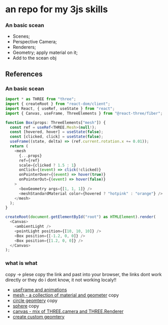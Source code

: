 # an repo for my 3js skills

### An basic scean

- Scenes;
- Perspective Camera;
- Renderers;
- Geometry; apply material on it;
- Add to the scean obj

## References

### An basic scean

```ts
import * as THREE from "three";
import { createRoot } from "react-dom/client";
import React, { useRef, useState } from "react";
import { Canvas, useFrame, ThreeElements } from "@react-three/fiber";

function Box(props: ThreeElements["mesh"]) {
  const ref = useRef<THREE.Mesh>(null!);
  const [hovered, hover] = useState(false);
  const [clicked, click] = useState(false);
  useFrame((state, delta) => (ref.current.rotation.x += 0.01));
  return (
    <mesh
      {...props}
      ref={ref}
      scale={clicked ? 1.5 : 1}
      onClick={(event) => click(!clicked)}
      onPointerOver={(event) => hover(true)}
      onPointerOut={(event) => hover(false)}
    >
      <boxGeometry args={[1, 1, 1]} />
      <meshStandardMaterial color={hovered ? "hotpink" : "orange"} />
    </mesh>
  );
}

createRoot(document.getElementById("root") as HTMLElement).render(
  <Canvas>
    <ambientLight />
    <pointLight position={[10, 10, 10]} />
    <Box position={[-1.2, 0, 0]} />
    <Box position={[1.2, 0, 0]} />
  </Canvas>
);
```

### what is what

copy -> plese copy the link and past into your browser, the links dont work directly
or they do i dont know, it not working localy!!

- [useFrame and animations](https://docs.pmnd.rs/react-three-fiber/tutorials/basic-animations)
- [mesh - a collection of material and geometer](https://threejs.org/docs/#api/en/objects/Mesh) copy
- [circle geomtery](https://threejs.org/docs/#api/en/geometries/CircleGeometry) copy
- [sphere](https://threejs.org/docs/#api/en/geometries/SphereGeometry) copy
- [canvas - mix of THREE.camera and THREE.Renderer](https://docs.pmnd.rs/react-three-fiber/api/canvas)
- [create custom geomtery](https://r105.threejsfundamentals.org/threejs/lessons/threejs-custom-geometry.html)
